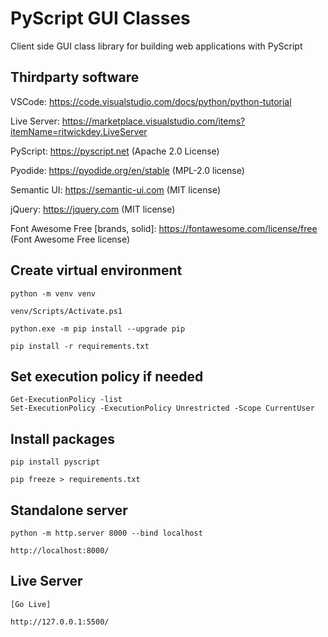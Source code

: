 # PyScript GUI Classes
Client side GUI class library for building web applications with PyScript


## Thirdparty software
VSCode: https://code.visualstudio.com/docs/python/python-tutorial

Live Server: https://marketplace.visualstudio.com/items?itemName=ritwickdey.LiveServer

PyScript: https://pyscript.net (Apache 2.0 License)

Pyodide: https://pyodide.org/en/stable (MPL-2.0 license)

Semantic UI: https://semantic-ui.com (MIT license)

jQuery: https://jquery.com (MIT license)

Font Awesome Free [brands, solid]: https://fontawesome.com/license/free (Font Awesome Free license)


## Create virtual environment
```
python -m venv venv

venv/Scripts/Activate.ps1

python.exe -m pip install --upgrade pip

pip install -r requirements.txt
```

## Set execution policy if needed
```
Get-ExecutionPolicy -list
Set-ExecutionPolicy -ExecutionPolicy Unrestricted -Scope CurrentUser
```

## Install packages 
```
pip install pyscript

pip freeze > requirements.txt
```

## Standalone server
```
python -m http.server 8000 --bind localhost

http://localhost:8000/
```


## Live Server
```
[Go Live]

http://127.0.0.1:5500/
```
